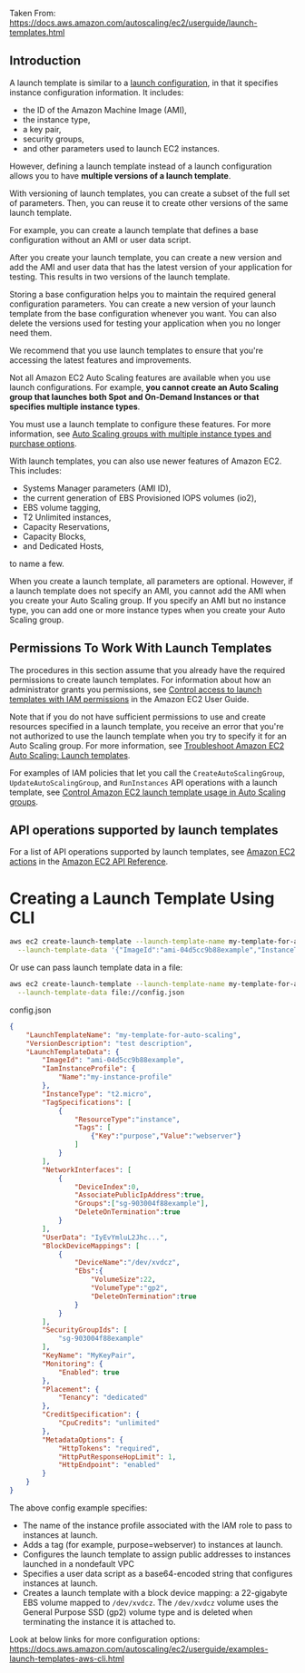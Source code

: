 Taken From: https://docs.aws.amazon.com/autoscaling/ec2/userguide/launch-templates.html

## Introduction
A launch template is similar to a [launch configuration](https://docs.aws.amazon.com/autoscaling/ec2/userguide/launch-configurations.html), in that it specifies instance configuration information. It includes:
- the ID of the Amazon Machine Image (AMI), 
- the instance type, 
- a key pair, 
- security groups, 
- and other parameters used to launch EC2 instances. 

However, defining a launch template instead of a launch configuration allows you to have **multiple versions of a launch template**.

With versioning of launch templates, you can create a subset of the full set of parameters. Then, you can reuse it to create other versions of the same launch template. 

For example, you can create a launch template that defines a base configuration without an AMI or user data script. 

After you create your launch template, you can create a new version and add the AMI and user data that has the latest version of your application for testing. This results in two versions of the launch template. 

Storing a base configuration helps you to maintain the required general configuration parameters. You can create a new version of your launch template from the base configuration whenever you want. You can also delete the versions used for testing your application when you no longer need them.

We recommend that you use launch templates to ensure that you're accessing the latest features and improvements. 

Not all Amazon EC2 Auto Scaling features are available when you use launch configurations. For example, **you cannot create an Auto Scaling group that launches both Spot and On-Demand Instances or that specifies multiple instance types**. 

You must use a launch template to configure these features. For more information, see [Auto Scaling groups with multiple instance types and purchase options](https://docs.aws.amazon.com/autoscaling/ec2/userguide/ec2-auto-scaling-mixed-instances-groups.html).

With launch templates, you can also use newer features of Amazon EC2. This includes:
- Systems Manager parameters (AMI ID), 
- the current generation of EBS Provisioned IOPS volumes (io2), 
- EBS volume tagging, 
- T2 Unlimited instances, 
- Capacity Reservations, 
- Capacity Blocks, 
- and Dedicated Hosts, 

to name a few.

When you create a launch template, all parameters are optional. However, if a launch template does not specify an AMI, you cannot add the AMI when you create your Auto Scaling group. If you specify an AMI but no instance type, you can add one or more instance types when you create your Auto Scaling group.

## Permissions To Work With Launch Templates
The procedures in this section assume that you already have the required permissions to create launch templates. For information about how an administrator grants you permissions, see [Control access to launch templates with IAM permissions](https://docs.aws.amazon.com/AWSEC2/latest/UserGuide/permissions-for-launch-templates.html) in the Amazon EC2 User Guide.

Note that if you do not have sufficient permissions to use and create resources specified in a launch template, you receive an error that you're not authorized to use the launch template when you try to specify it for an Auto Scaling group. For more information, see [Troubleshoot Amazon EC2 Auto Scaling: Launch templates](https://docs.aws.amazon.com/autoscaling/ec2/userguide/ts-as-launch-template.html).

For examples of IAM policies that let you call the ```CreateAutoScalingGroup```, ```UpdateAutoScalingGroup```, and ```RunInstances``` API operations with a launch template, see [Control Amazon EC2 launch template usage in Auto Scaling groups](https://docs.aws.amazon.com/autoscaling/ec2/userguide/ec2-auto-scaling-launch-template-permissions.html).

## API operations supported by launch templates
For a list of API operations supported by launch templates, see [Amazon EC2 actions](https://docs.aws.amazon.com/AWSEC2/latest/APIReference/OperationList-query-ec2.html) in the [Amazon EC2 API Reference](https://docs.aws.amazon.com/AWSEC2/latest/APIReference/).

# Creating a Launch Template Using CLI
```sh
aws ec2 create-launch-template --launch-template-name my-template-for-auto-scaling --version-description version1 \
  --launch-template-data '{"ImageId":"ami-04d5cc9b88example","InstanceType":"t2.micro"}'
```

Or use can pass launch template data in a file:
```sh
aws ec2 create-launch-template --launch-template-name my-template-for-auto-scaling --version-description version1 \
  --launch-template-data file://config.json
```

config.json
```json
{
    "LaunchTemplateName": "my-template-for-auto-scaling",
    "VersionDescription": "test description",
    "LaunchTemplateData": {
        "ImageId": "ami-04d5cc9b88example",
        "IamInstanceProfile": {
            "Name":"my-instance-profile"
        },
        "InstanceType": "t2.micro",
        "TagSpecifications": [
            {
                "ResourceType":"instance",
                "Tags": [
                    {"Key":"purpose","Value":"webserver"}
                ]
            }
        ],
        "NetworkInterfaces": [
            {
                "DeviceIndex":0,
                "AssociatePublicIpAddress":true,
                "Groups":["sg-903004f88example"],
                "DeleteOnTermination":true
            }
        ],
        "UserData": "IyEvYmluL2Jhc...",
        "BlockDeviceMappings": [
            {
                "DeviceName":"/dev/xvdcz",
                "Ebs":{
                    "VolumeSize":22,
                    "VolumeType":"gp2",
                    "DeleteOnTermination":true
                }
            }
        ],
        "SecurityGroupIds": [
            "sg-903004f88example"
        ], 
        "KeyName": "MyKeyPair",
        "Monitoring": {
            "Enabled": true
        },
        "Placement": {
            "Tenancy": "dedicated"
        },
        "CreditSpecification": {
            "CpuCredits": "unlimited"
        },
        "MetadataOptions": {
            "HttpTokens": "required",
            "HttpPutResponseHopLimit": 1,
            "HttpEndpoint": "enabled"
        }
    }
}
```

The above config example specifies:
- The name of the instance profile associated with the IAM role to pass to instances at launch.
- Adds a tag (for example, purpose=webserver) to instances at launch.
- Configures the launch template to assign public addresses to instances launched in a nondefault VPC
- Specifies a user data script as a base64-encoded string that configures instances at launch.
- Creates a launch template with a block device mapping: a 22-gigabyte EBS volume mapped to ```/dev/xvdcz```. The ```/dev/xvdcz``` volume uses the General Purpose SSD (gp2) volume type and is deleted when terminating the instance it is attached to.

Look at below links for more configuration options:
https://docs.aws.amazon.com/autoscaling/ec2/userguide/examples-launch-templates-aws-cli.html
